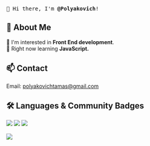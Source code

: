 <p align="left">
  <br><br>
  <samp>
    👋 Hi there, I'm <strong>@Polyakovich</strong>!
  </samp>
</p>

<h2 align="left">🚀 About Me</h2>

<p align="left">
  👀 I'm interested in <strong>Front End development</strong>.<br>
  🌱 Right now learning <strong>JavaScript.</strong><br>
</p>

<h2 align="left">📫 Contact</h2>

<p align="left">
  Email: <a href="mailto:polyakovichtamas@gmail.com">polyakovichtamas@gmail.com</a>
</p>

<h2 align="left">🛠 Languages & Community Badges</h2>

<p align="left">
  <img src="https://img.shields.io/badge/html5-%23E34F26.svg?style=for-the-badge&logo=html5&logoColor=white"/>
  <img src="https://img.shields.io/badge/javascript-%23323330.svg?style=for-the-badge&logo=javascript&logoColor=%23F7DF1E"/>
  <img src="https://img.shields.io/badge/css3-%231572B6.svg?style=for-the-badge&logo=css3&logoColor=white"/>
  <br><br>
  <img src="https://www.codewars.com/users/polyakovich.dev/badges/large"/>
</p>

<!-- Egyéb személyes vagy projekt specifikus információk -->

<!--
Polyakovich/Polyakovich egy ✨ különleges ✨ repository, mert a `README.md` (ez a fájl) megjelenik a GitHub profilodon.
Megtekintheted a Változások előnézetét a Preview linkre kattintva.
-->

